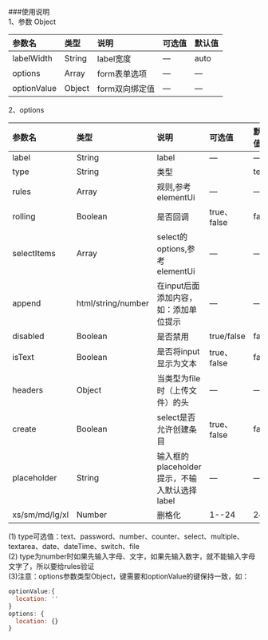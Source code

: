  ###使用说明<br/>
1、参数 Object

| 参数名 | 类型 | 说明 | 可选值| 默认值 |
| :------| :------ | :------ | :------ | :------ |
| labelWidth | String | label宽度 | — | auto |
| options | Array | form表单选项 | — | — |
| optionValue | Object | form双向绑定值 | — | — |

2、options

| 参数名 | 类型 | 说明 | 可选值| 默认值 |
| :------| :------ | :------ | :------ | :------ |
| label | String | label | — | — |
| type | String | 类型 |  | text |
| rules | Array | 规则,参考elementUi | — | — |
| rolling | Boolean | 是否回调 | true、false | false |
| selectItems | Array | select的options,参考elementUi | — | — |
| append | html/string/number | 在input后面添加内容，如：添加单位提示 | — | — |
| disabled | Boolean | 是否禁用 | true/false | false |
| isText | Boolean | 是否将input显示为文本 | true、false | false |
| headers | Object | 当类型为file时（上传文件）的头 | — | — |
| create | Boolean | select是否允许创建条目 | true、false | false |
| placeholder | String | 输入框的placeholder提示，不输入默认选择label | — | — |
| xs/sm/md/lg/xl | Number | 删格化 | 1--24 | 24 |

(1) type可选值：text、password、number、counter、select、multiple、textarea、date、dateTime、switch、file <br />
(2) type为number时如果先输入字母、文字，如果先输入数字，就不能输入字母文字了，所以要给rules验证 <br />
(3)注意：options参数类型Object，键需要和optionValue的键保持一致，如： 

```javascript
optionValue:{
  location: ''
}
options: {
  location: {}
}
```
